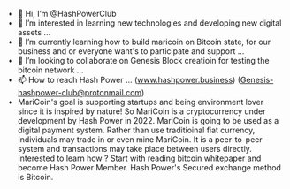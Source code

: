 - 👋 Hi, I’m @HashPowerClub
- 👀 I’m interested in learning new technologies and developing new digital assets ...
- 🌱 I’m currently learning how to build maricoin on Bitcoin state, for our business and or everyone want's to participate and support ...
- 💞️ I’m looking to collaborate on Genesis Block creatioin for testing the bitcoin network ...
- 📫 How to reach Hash Power ... (www.hashpower.business) (Genesis-hashpower-club@protonmail.com)
- MariCoin's goal is supporting startups and being environment lover since it is inspired by nature!
So MariCoin is a cryptocurrency under development by Hash Power in 2022. MariCoin is going to be used as a digital payment system.
Rather than use traditioinal fiat currency, Individuals may trade in or even mine MariCoin. It is a peer-to-peer system and transactions may take place between users directly.
Interested to learn how ? Start with reading bitcoin whitepaper and become Hash Power Member.
Hash Power's Secured exchange method is Bitcoin. 
<!---
HashPowerClub/HashPowerClub is a ✨ special ✨ repository because its `README.md` (this file) appears on your GitHub profile.
You can click the Preview link to take a look at your changes.
--->

